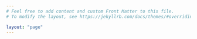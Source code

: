 ```yaml
---
# Feel free to add content and custom Front Matter to this file.
# To modify the layout, see https://jekyllrb.com/docs/themes/#overriding-theme-defaults

layout: "page"
---
```

